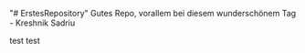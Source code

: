 "# ErstesRepository" 
Gutes Repo, vorallem bei diesem wunderschönem Tag - Kreshnik Sadriu

test test 